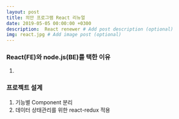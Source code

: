 ```yaml
---
layout: post
title: 의안 프로그램 React 리뉴얼
date: 2019-05-05 00:00:00 +0300
description:  React renewer # Add post description (optional)
img: react.jpg # Add image post (optional)
---
```


### React(FE)와 node.js(BE)를 택한 이유
1. 

### 프로젝트 설계
1. 기능별 Component 분리
2. 데이터 상태관리를 위한 react-redux 적용


